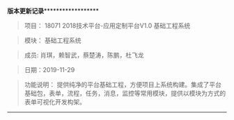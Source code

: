 ************************************版本更新记录******************************************************
>项目： 18071	2018技术平台-应用定制平台V1.0 基础工程系统

>模块：  基础工程系统

>成员:   肖琪，赖智武，蔡楚涛，陈鹏，杜飞龙

>日期：2019-11-29

>功能说明：
提供纯净的平台基础工程，方便项目上系统构建。集成了平台基础包，表单，流程，任务，消息，监控等常用模块，提供以模块为方式的表单可视化开发构架。

*****************************************************************************************************